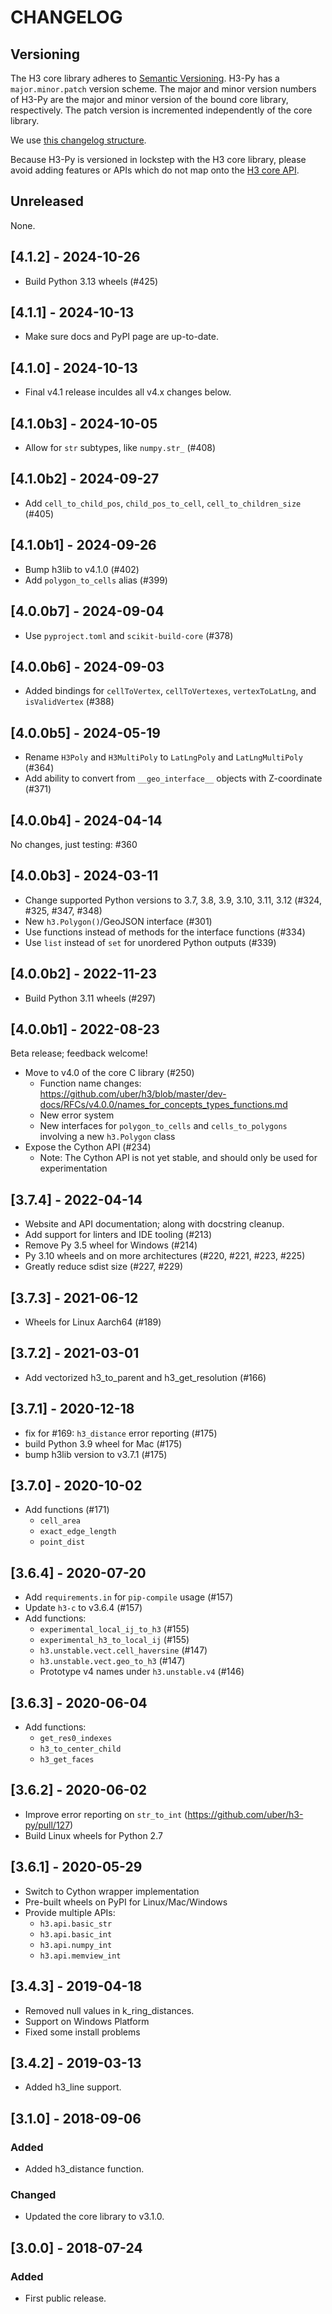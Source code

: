 # CHANGELOG

## Versioning

The H3 core library adheres to [Semantic Versioning](http://semver.org/).
H3-Py has a `major.minor.patch` version scheme. The major and minor version
numbers of H3-Py are the major and minor version of the bound core library,
respectively. The patch version is incremented independently of the core
library.

We use [this changelog structure](http://keepachangelog.com/).

Because H3-Py is versioned in lockstep with the H3 core library, please
avoid adding features or APIs which do not map onto the
[H3 core API](https://uber.github.io/h3/#/documentation/api-reference/).

## Unreleased

None.

## [4.1.2] - 2024-10-26

- Build Python 3.13 wheels (#425)

## [4.1.1] - 2024-10-13

- Make sure docs and PyPI page are up-to-date.

## [4.1.0] - 2024-10-13

- Final v4.1 release inculdes all v4.x changes below.

## [4.1.0b3] - 2024-10-05

- Allow for `str` subtypes, like `numpy.str_` (#408)

## [4.1.0b2] - 2024-09-27

- Add `cell_to_child_pos`, `child_pos_to_cell`, `cell_to_children_size` (#405)

## [4.1.0b1] - 2024-09-26

- Bump h3lib to v4.1.0 (#402)
- Add `polygon_to_cells` alias (#399)

## [4.0.0b7] - 2024-09-04

- Use `pyproject.toml` and `scikit-build-core` (#378)

## [4.0.0b6] - 2024-09-03

- Added bindings for `cellToVertex`, `cellToVertexes`, `vertexToLatLng`, and `isValidVertex` (#388)

## [4.0.0b5] - 2024-05-19

- Rename `H3Poly` and `H3MultiPoly` to `LatLngPoly` and `LatLngMultiPoly` (#364)
- Add ability to convert from `__geo_interface__` objects with Z-coordinate (#371)

## [4.0.0b4] - 2024-04-14

No changes, just testing: #360

## [4.0.0b3] - 2024-03-11

- Change supported Python versions to 3.7, 3.8, 3.9, 3.10, 3.11, 3.12 (#324, #325, #347, #348)
- New `h3.Polygon()`/GeoJSON interface (#301)
- Use functions instead of methods for the interface functions (#334)
- Use `list` instead of `set` for unordered Python outputs (#339)

## [4.0.0b2] - 2022-11-23

- Build Python 3.11 wheels (#297)

## [4.0.0b1] - 2022-08-23

Beta release; feedback welcome!

- Move to v4.0 of the core C library (#250)
    + Function name changes: https://github.com/uber/h3/blob/master/dev-docs/RFCs/v4.0.0/names_for_concepts_types_functions.md
    + New error system
    + New interfaces for `polygon_to_cells` and `cells_to_polygons`
      involving a new `h3.Polygon` class
- Expose the Cython API (#234)
    + Note: The Cython API is not yet stable, and should only be used for
      experimentation

## [3.7.4] - 2022-04-14

- Website and API documentation; along with docstring cleanup.
- Add support for linters and IDE tooling (#213)
- Remove Py 3.5 wheel for Windows (#214)
- Py 3.10 wheels and on more architectures (#220, #221, #223, #225) 
- Greatly reduce sdist size (#227, #229)

## [3.7.3] - 2021-06-12

- Wheels for Linux Aarch64 (#189)

## [3.7.2] - 2021-03-01

- Add vectorized h3_to_parent and h3_get_resolution (#166)

## [3.7.1] - 2020-12-18

- fix for #169: `h3_distance` error reporting (#175)
- build Python 3.9 wheel for Mac (#175)
- bump h3lib version to v3.7.1 (#175)

## [3.7.0] - 2020-10-02

- Add functions (#171)
    + `cell_area`
    + `exact_edge_length`
    + `point_dist`

## [3.6.4] - 2020-07-20

- Add `requirements.in` for `pip-compile` usage (#157)
- Update `h3-c` to v3.6.4 (#157)
- Add functions:
    + `experimental_local_ij_to_h3` (#155)
    + `experimental_h3_to_local_ij` (#155)
    + `h3.unstable.vect.cell_haversine` (#147)
    + `h3.unstable.vect.geo_to_h3` (#147)
    + Prototype v4 names under `h3.unstable.v4` (#146)

## [3.6.3] - 2020-06-04

- Add functions:
    + `get_res0_indexes`
    + `h3_to_center_child`
    + `h3_get_faces`

## [3.6.2] - 2020-06-02

- Improve error reporting on `str_to_int` (https://github.com/uber/h3-py/pull/127)
- Build Linux wheels for Python 2.7

## [3.6.1] - 2020-05-29

- Switch to Cython wrapper implementation
- Pre-built wheels on PyPI for Linux/Mac/Windows
- Provide multiple APIs:
    + `h3.api.basic_str`
    + `h3.api.basic_int`
    + `h3.api.numpy_int`
    + `h3.api.memview_int`

## [3.4.3] - 2019-04-18

- Removed null values in k_ring_distances.
- Support on Windows Platform
- Fixed some install problems

## [3.4.2] - 2019-03-13

- Added h3_line support.

## [3.1.0] - 2018-09-06

### Added
- Added h3_distance function.

### Changed
- Updated the core library to v3.1.0.

## [3.0.0] - 2018-07-24

### Added
- First public release.

